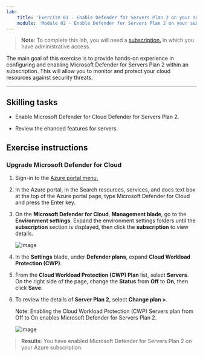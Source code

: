 ```yaml
---
lab:
    title: 'Exercise 01 - Enable Defender for Servers Plan 2 on your subscription'
    module: 'Module 02 - Enable Defender for Servers Plan 2 on your subscription'
---
```



>**Note**: To complete this lab, you will need a [subscription.](https://azure.microsoft.com/en-us/free/?azure-portal=true) in which you have administrative access. 


The main goal of this exercise is to provide hands-on experience in configuring and enabling Microsoft Defender for Servers Plan 2 within an subscription. This will allow you to monitor and protect your cloud resources against security threats. 

---

## Skilling tasks

- Enable Microsoft Defender for Cloud Defender for Servers Plan 2.
  
- Review the ehanced features for servers.

## Exercise instructions

### Upgrade Microsoft Defender for Cloud

1. Sign-in to the [Azure portal menu.](https://portal.azure.com/)

2. In the Azure portal, in the Search resources, services, and docs text box at the top of the Azure portal page, type Microsoft Defender for Cloud and press the Enter key.

3. On the **Microsoft Defender for Cloud**, **Management blade**, go to the **Environment settings**. Expand the environment settings folders until the **subscription** section is displayed, then click the **subscription** to view details.

   ![image](https://github.com/user-attachments/assets/32d2168e-458f-4872-9bf8-e8f050f24751)
   
3. In the **Settings** blade, under **Defender plans**, expand **Cloud Workload Protection (CWP)**.

4. From the **Cloud Workload Protection (CWP) Plan** list, select **Servers**. On the right side of the page, change the **Status** from **Off** to **On**, then click **Save**.

5. To review the details of **Server Plan 2**, select **Change plan >**.

   Note: Enabling the Cloud Workload Protection (CWP) Servers plan from Off to On enables Microsoft Defender for Servers Plan 2.

   ![image](https://github.com/user-attachments/assets/869a38e4-464e-4be0-b02e-ce1b96f02978)
   
> **Results**: You have enabled Microsoft Defender for Servers Plan 2 on your Azure subscription.
